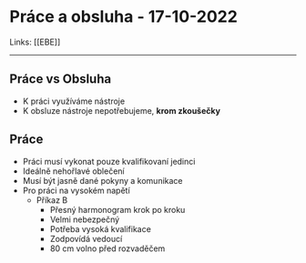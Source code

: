 # Práce a obsluha - 17-10-2022
Links: [[EBE]]

---
## Práce vs Obsluha
- K práci využíváme nástroje
- K obsluze nástroje nepotřebujeme, **krom zkoušečky**

## Práce
- Práci musí vykonat pouze kvalifikovaní jedinci
- Ideálně nehořlavé oblečení
- Musí být jasně dané pokyny a komunikace
- Pro práci na vysokém napětí
	- Příkaz B
		- Přesný harmonogram krok po kroku
		- Velmi nebezpečný
		- Potřeba vysoká kvalifikace
		- Zodpovídá vedoucí
		- 80 cm volno před rozvaděčem
